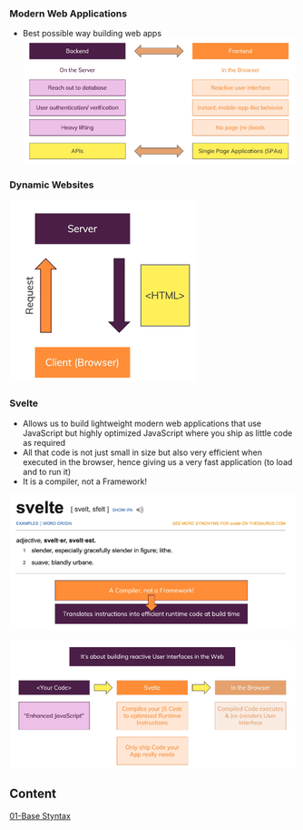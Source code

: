 ### Modern Web Applications

- Best possible way building web apps
  ![Modern Web Application](images/Modern%20Web%20Applications.PNG)

### Dynamic Websites

![Dynamic Websites](images/Dynamic%20Websites.PNG)

### Svelte

- Allows us to build lightweight modern web applications that use JavaScript but highly optimized JavaScript where you ship as little code as required
- All that code is not just small in size but also very efficient when executed in the browser, hence giving us a very fast application (to load and to run it)
- It is a compiler, not a Framework!

![Svelte](images/Svelte.PNG)

![How does Svelte works](images/How%20does%20Svelte%20works.PNG)

## Content

[01-Base Styntax](01-BaseSyntax/README.md)
